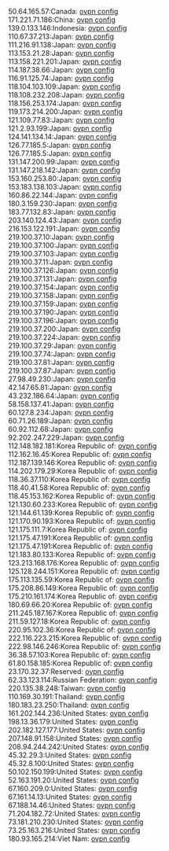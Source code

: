 50.64.165.57:Canada: [ovpn config](vpn/50_64_165_57.ovpn)  
171.221.71.186:China: [ovpn config](vpn/171_221_71_186.ovpn)  
139.0.133.146:Indonesia: [ovpn config](vpn/139_0_133_146.ovpn)  
110.67.37.213:Japan: [ovpn config](vpn/110_67_37_213.ovpn)  
111.216.91.138:Japan: [ovpn config](vpn/111_216_91_138.ovpn)  
113.153.21.28:Japan: [ovpn config](vpn/113_153_21_28.ovpn)  
113.158.221.201:Japan: [ovpn config](vpn/113_158_221_201.ovpn)  
114.187.38.66:Japan: [ovpn config](vpn/114_187_38_66.ovpn)  
116.91.125.74:Japan: [ovpn config](vpn/116_91_125_74.ovpn)  
118.104.103.109:Japan: [ovpn config](vpn/118_104_103_109.ovpn)  
118.108.232.208:Japan: [ovpn config](vpn/118_108_232_208.ovpn)  
118.156.253.174:Japan: [ovpn config](vpn/118_156_253_174.ovpn)  
119.173.214.200:Japan: [ovpn config](vpn/119_173_214_200.ovpn)  
121.109.77.83:Japan: [ovpn config](vpn/121_109_77_83.ovpn)  
121.2.93.199:Japan: [ovpn config](vpn/121_2_93_199.ovpn)  
124.141.134.14:Japan: [ovpn config](vpn/124_141_134_14.ovpn)  
126.77.185.5:Japan: [ovpn config](vpn/126_77_185_5.ovpn)  
126.77.185.5:Japan: [ovpn config](vpn/126_77_185_5.ovpn)  
131.147.200.99:Japan: [ovpn config](vpn/131_147_200_99.ovpn)  
131.147.218.142:Japan: [ovpn config](vpn/131_147_218_142.ovpn)  
153.160.253.80:Japan: [ovpn config](vpn/153_160_253_80.ovpn)  
153.183.138.103:Japan: [ovpn config](vpn/153_183_138_103.ovpn)  
160.86.22.144:Japan: [ovpn config](vpn/160_86_22_144.ovpn)  
180.3.159.230:Japan: [ovpn config](vpn/180_3_159_230.ovpn)  
183.77.132.83:Japan: [ovpn config](vpn/183_77_132_83.ovpn)  
203.140.124.43:Japan: [ovpn config](vpn/203_140_124_43.ovpn)  
216.153.122.191:Japan: [ovpn config](vpn/216_153_122_191.ovpn)  
219.100.37.10:Japan: [ovpn config](vpn/219_100_37_10.ovpn)  
219.100.37.100:Japan: [ovpn config](vpn/219_100_37_100.ovpn)  
219.100.37.103:Japan: [ovpn config](vpn/219_100_37_103.ovpn)  
219.100.37.11:Japan: [ovpn config](vpn/219_100_37_11.ovpn)  
219.100.37.126:Japan: [ovpn config](vpn/219_100_37_126.ovpn)  
219.100.37.131:Japan: [ovpn config](vpn/219_100_37_131.ovpn)  
219.100.37.154:Japan: [ovpn config](vpn/219_100_37_154.ovpn)  
219.100.37.158:Japan: [ovpn config](vpn/219_100_37_158.ovpn)  
219.100.37.159:Japan: [ovpn config](vpn/219_100_37_159.ovpn)  
219.100.37.190:Japan: [ovpn config](vpn/219_100_37_190.ovpn)  
219.100.37.196:Japan: [ovpn config](vpn/219_100_37_196.ovpn)  
219.100.37.200:Japan: [ovpn config](vpn/219_100_37_200.ovpn)  
219.100.37.224:Japan: [ovpn config](vpn/219_100_37_224.ovpn)  
219.100.37.29:Japan: [ovpn config](vpn/219_100_37_29.ovpn)  
219.100.37.74:Japan: [ovpn config](vpn/219_100_37_74.ovpn)  
219.100.37.81:Japan: [ovpn config](vpn/219_100_37_81.ovpn)  
219.100.37.87:Japan: [ovpn config](vpn/219_100_37_87.ovpn)  
27.98.49.230:Japan: [ovpn config](vpn/27_98_49_230.ovpn)  
42.147.65.81:Japan: [ovpn config](vpn/42_147_65_81.ovpn)  
43.232.186.64:Japan: [ovpn config](vpn/43_232_186_64.ovpn)  
58.158.137.41:Japan: [ovpn config](vpn/58_158_137_41.ovpn)  
60.127.8.234:Japan: [ovpn config](vpn/60_127_8_234.ovpn)  
60.71.26.189:Japan: [ovpn config](vpn/60_71_26_189.ovpn)  
60.92.112.68:Japan: [ovpn config](vpn/60_92_112_68.ovpn)  
92.202.247.229:Japan: [ovpn config](vpn/92_202_247_229.ovpn)  
112.148.182.181:Korea Republic of: [ovpn config](vpn/112_148_182_181.ovpn)  
112.162.16.45:Korea Republic of: [ovpn config](vpn/112_162_16_45.ovpn)  
112.187.139.146:Korea Republic of: [ovpn config](vpn/112_187_139_146.ovpn)  
114.202.179.29:Korea Republic of: [ovpn config](vpn/114_202_179_29.ovpn)  
118.36.37.110:Korea Republic of: [ovpn config](vpn/118_36_37_110.ovpn)  
118.40.41.58:Korea Republic of: [ovpn config](vpn/118_40_41_58.ovpn)  
118.45.153.162:Korea Republic of: [ovpn config](vpn/118_45_153_162.ovpn)  
121.130.60.233:Korea Republic of: [ovpn config](vpn/121_130_60_233.ovpn)  
121.144.61.139:Korea Republic of: [ovpn config](vpn/121_144_61_139.ovpn)  
121.170.90.193:Korea Republic of: [ovpn config](vpn/121_170_90_193.ovpn)  
121.175.111.7:Korea Republic of: [ovpn config](vpn/121_175_111_7.ovpn)  
121.175.47.191:Korea Republic of: [ovpn config](vpn/121_175_47_191.ovpn)  
121.175.47.191:Korea Republic of: [ovpn config](vpn/121_175_47_191.ovpn)  
121.183.80.133:Korea Republic of: [ovpn config](vpn/121_183_80_133.ovpn)  
123.213.168.176:Korea Republic of: [ovpn config](vpn/123_213_168_176.ovpn)  
125.128.244.151:Korea Republic of: [ovpn config](vpn/125_128_244_151.ovpn)  
175.113.135.59:Korea Republic of: [ovpn config](vpn/175_113_135_59.ovpn)  
175.208.86.149:Korea Republic of: [ovpn config](vpn/175_208_86_149.ovpn)  
175.210.161.174:Korea Republic of: [ovpn config](vpn/175_210_161_174.ovpn)  
180.69.66.20:Korea Republic of: [ovpn config](vpn/180_69_66_20.ovpn)  
211.245.187.167:Korea Republic of: [ovpn config](vpn/211_245_187_167.ovpn)  
211.59.127.18:Korea Republic of: [ovpn config](vpn/211_59_127_18.ovpn)  
220.95.102.36:Korea Republic of: [ovpn config](vpn/220_95_102_36.ovpn)  
222.116.223.215:Korea Republic of: [ovpn config](vpn/222_116_223_215.ovpn)  
222.98.146.246:Korea Republic of: [ovpn config](vpn/222_98_146_246.ovpn)  
36.38.57.103:Korea Republic of: [ovpn config](vpn/36_38_57_103.ovpn)  
61.80.158.185:Korea Republic of: [ovpn config](vpn/61_80_158_185.ovpn)  
23.170.32.37:Reserved: [ovpn config](vpn/23_170_32_37.ovpn)  
62.33.123.114:Russian Federation: [ovpn config](vpn/62_33_123_114.ovpn)  
220.135.38.248:Taiwan: [ovpn config](vpn/220_135_38_248.ovpn)  
110.169.30.191:Thailand: [ovpn config](vpn/110_169_30_191.ovpn)  
180.183.23.250:Thailand: [ovpn config](vpn/180_183_23_250.ovpn)  
161.202.144.236:United States: [ovpn config](vpn/161_202_144_236.ovpn)  
198.13.36.179:United States: [ovpn config](vpn/198_13_36_179.ovpn)  
202.182.127.177:United States: [ovpn config](vpn/202_182_127_177.ovpn)  
207.148.91.158:United States: [ovpn config](vpn/207_148_91_158.ovpn)  
208.94.244.242:United States: [ovpn config](vpn/208_94_244_242.ovpn)  
45.32.29.3:United States: [ovpn config](vpn/45_32_29_3.ovpn)  
45.32.8.100:United States: [ovpn config](vpn/45_32_8_100.ovpn)  
50.102.150.199:United States: [ovpn config](vpn/50_102_150_199.ovpn)  
52.163.191.20:United States: [ovpn config](vpn/52_163_191_20.ovpn)  
67.160.209.0:United States: [ovpn config](vpn/67_160_209_0.ovpn)  
67.161.14.13:United States: [ovpn config](vpn/67_161_14_13.ovpn)  
67.188.14.46:United States: [ovpn config](vpn/67_188_14_46.ovpn)  
71.204.182.72:United States: [ovpn config](vpn/71_204_182_72.ovpn)  
73.181.210.230:United States: [ovpn config](vpn/73_181_210_230.ovpn)  
73.25.163.216:United States: [ovpn config](vpn/73_25_163_216.ovpn)  
180.93.165.214:Viet Nam: [ovpn config](vpn/180_93_165_214.ovpn)  
